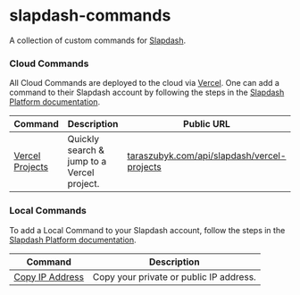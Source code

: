 # slapdash-commands

A collection of custom commands for [Slapdash](https://slapdash.com/developers).

### Cloud Commands

All Cloud Commands are deployed to the cloud via [Vercel](https://vercel.com/). One can add a command to their Slapdash account by following the steps in the [Slapdash Platform documentation](https://developers.slapdash.com/command-bar-101/cloud-commands#create-cloud-command).

| Command                                                                                                  | Description                                | Public URL                                          |
| -------------------------------------------------------------------------------------------------------- | ------------------------------------------ | --------------------------------------------------- |
| [Vercel Projects](https://github.com/zuta/slapdash-commands/blob/master/api/slapdash/vercel-projects.ts) | Quickly search & jump to a Vercel project. | [taraszubyk.com/api/slapdash/vercel-projects](https://taraszubyk.com/api/slapdash/vercel-projects) |

### Local Commands

To add a Local Command to your Slapdash account, follow the steps in the [Slapdash Platform documentation](https://developers.slapdash.com/command-bar-101/local-commands#create-local-command).

| Command                                                                                                  | Description                               |
| -------------------------------------------------------------------------------------------------------- | ------------------------------------------
| [Copy IP Address](https://github.com/zuta/slapdash-commands/blob/master/local-commands/copy-ip-address.sh) | Copy your private or public IP address. |
